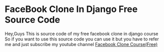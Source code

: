 # FaceBook Clone In Django Free Source Code

Hey,Guys This is source code of my free facebook clone in django course So if you want to use this source code you can use it but you have to refer me and just subscribe my youtube channel
[Facebook Clone Course(Free)](https://www.youtube.com/playlist?list=PL8VVvk39BkTjQkTJe6dWosfZXLQLcdJIj)
